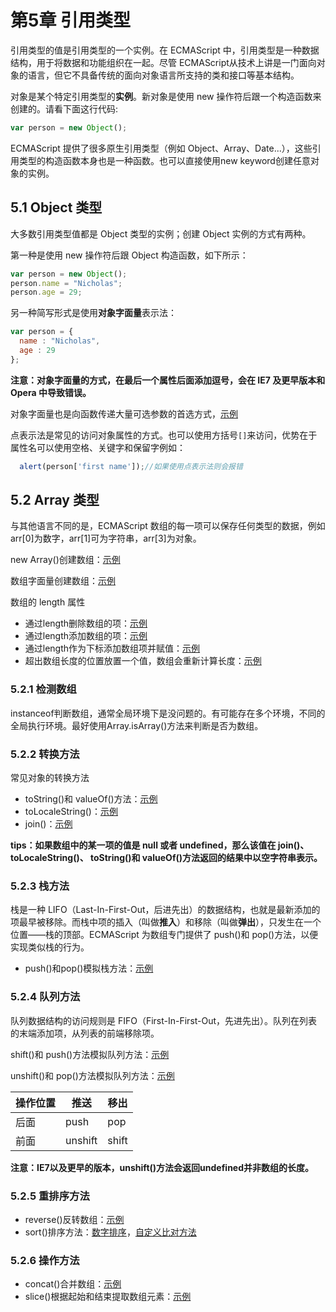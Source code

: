 # 第5章 引用类型

引用类型的值是引用类型的一个实例。在 ECMAScript 中，引用类型是一种数据结构，用于将数据和功能组织在一起。尽管 ECMAScript从技术上讲是一门面向对象的语言，但它不具备传统的面向对象语言所支持的类和接口等基本结构。

对象是某个特定引用类型的**实例**。新对象是使用 new 操作符后跟一个构造函数来创建的。请看下面这行代码:

```javascript
var person = new Object();
```

ECMAScript 提供了很多原生引用类型（例如 Object、Array、Date...），这些引用类型的构造函数本身也是一种函数。也可以直接使用new keyword创建任意对象的实例。

## 5.1 Object 类型
大多数引用类型值都是 Object 类型的实例；创建 Object 实例的方式有两种。

第一种是使用 new 操作符后跟 Object 构造函数，如下所示：

```javascript
var person = new Object();
person.name = "Nicholas";
person.age = 29;
```

另一种简写形式是使用**对象字面量**表示法：
```javascript
var person = {
  name : "Nicholas",
  age : 29
};
```

**注意：对象字面量的方式，在最后一个属性后面添加逗号，会在 IE7 及更早版本和Opera 中导致错误。**

对象字面量也是向函数传递大量可选参数的首选方式，[示例](./5.1/ObjectTypeExample04.html)

点表示法是常见的访问对象属性的方式。也可以使用方括号`[]`来访问，优势在于属性名可以使用空格、关键字和保留字例如：

```javascript
  alert(person['first name']);//如果使用点表示法则会报错
```

## 5.2 Array 类型
与其他语言不同的是，ECMAScript 数组的每一项可以保存任何类型的数据，例如arr[0]为数字，arr[1]可为字符串，arr[3]为对象。

new Array()创建数组：[示例](./5.2/ArrayTypeExample01.html)

数组字面量创建数组：[示例](./5.2/ArrayTypeExample02.html)

数组的 length 属性
* 通过length删除数组的项：[示例](./5.2/ArrayTypeExample03.html)
* 通过length添加数组的项：[示例](./5.2/ArrayTypeExample04.html)
* 通过length作为下标添加数组项并赋值：[示例](./5.2/ArrayTypeExample05.html)
* 超出数组长度的位置放置一个值，数组会重新计算长度：[示例](./5.2/ArrayTypeExample06.html)

### 5.2.1 检测数组
instanceof判断数组，通常全局环境下是没问题的。有可能存在多个环境，不同的全局执行环境。最好使用Array.isArray()方法来判断是否为数组。

### 5.2.2 转换方法
常见对象的转换方法
* toString()和 valueOf()方法：[示例](./5.2/ArrayTypeExample07.html)
* toLocaleString()：[示例](./5.2/ArrayTypeExample08.html) 
* join()：[示例](./5.2/ArrayTypeJoinExample01.html) 

**tips：如果数组中的某一项的值是 null 或者 undefined，那么该值在 join()、toLocaleString()、 toString()和 valueOf()方法返回的结果中以空字符串表示。**


### 5.2.3 栈方法
栈是一种 LIFO（Last-In-First-Out，后进先出）的数据结构，也就是最新添加的项最早被移除。而栈中项的插入（叫做**推入**）和移除（叫做**弹出**），只发生在一个位置——栈的顶部。ECMAScript 为数组专门提供了 push()和 pop()方法，以便实现类似栈的行为。

* push()和pop()模拟栈方法：[示例](./5.2/ArrayTypeExample09.html)

### 5.2.4 队列方法
队列数据结构的访问规则是 FIFO（First-In-First-Out，先进先出）。队列在列表的末端添加项，从列表的前端移除项。

shift()和 push()方法模拟队列方法：[示例](./5.2/ArrayTypeExample11.html)

unshift()和 pop()方法模拟队列方法：[示例](./5.2/ArrayTypeExample12.html)

|操作位置|推送|移出|
|--------|----|---|
|后面|push|pop|
|前面|unshift|shift|

**注意：IE7以及更早的版本，unshift()方法会返回undefined并非数组的长度。**

### 5.2.5 重排序方法
* reverse()反转数组：[示例](./5.2/ArrayTypeExample13.html)
* sort()排序方法：[数字排序](./5.2/ArrayTypeExample14.html)，[自定义比对方法](./5.2/ArrayTypeExample15.html)

### 5.2.6 操作方法
* concat()合并数组：[示例](./5.2/ArrayTypeConcatExample01.html)
* slice()根据起始和结束提取数组元素：[示例](./5.2/ArrayTypeSliceExample01.html)